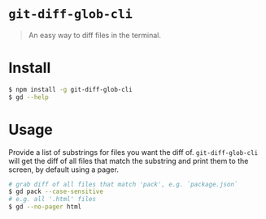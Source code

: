 # `git-diff-glob-cli`
> An easy way to diff files in the terminal.

# Install
```sh
$ npm install -g git-diff-glob-cli
$ gd --help
```

# Usage
Provide a list of substrings for files you want the diff of. `git-diff-glob-cli` will get the diff of all files that match the substring and print them to the screen, by default using a pager.
```sh
# grab diff of all files that match 'pack', e.g. `package.json`
$ gd pack --case-sensitive
# e.g. all '.html' files
$ gd --no-pager html
```
